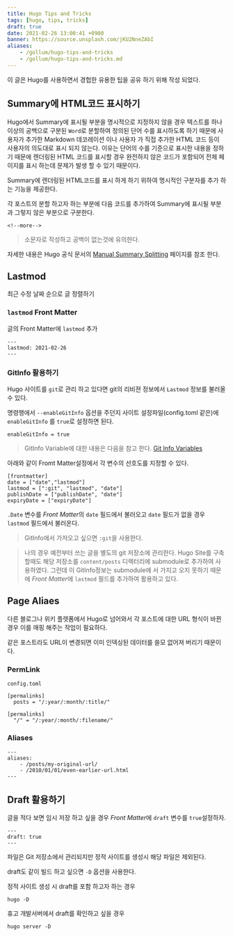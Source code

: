 ```yaml
---
title: Hugo Tips and Tricks
tags: [hugo, tips, tricks]
draft: true
date: 2021-02-26 13:00:41 +0900
banner: https://source.unsplash.com/jKU2NneZAbI
aliases:
    - /gollum/hugo-tips-and-tricks
    - /gollum/hugo-tips-and-tricks.md
---
```


이 글은 Hugo를 사용하면서 경헙한 유용한 팁을 공유 하기 위해 작성 되었다. 

## Summary에 HTML코드 표시하기

Hugo에서 Summary에 표시될 부분을 명시적으로 지정하지 않을 경우 텍스트를 하나 이상의 공백으로 구분된 `Word`로 분할하여 정의된 단어 수를 표시하도록 하기 때문에 사용자가 추가한 Markdown 데코레이션 이나 사용자 가 직접 추가한 HTML 코드 등이 사용자의 의도대로 표시 되지 않는다. 이유는 단어의 수를 기준으로 표시한 내용을 정하기 때문에 렌더링된 HTML 코드를 표시할 경우 완전하지 않은 코드가 포함되어 전체 페이지를 표시 하는데 문제가 발생 할 수 있기 때문이다. 

Summary에 렌더링된 HTML코드를 표시 하게 하기 위하여 명시적인 구분자를 추가 하는 기능을 제공한다. 

각 포스트의 분할 하고자 하는 부분에 다음 코드를 추가하여 Summary에 표시될 부분과 그렇지 않은 부분으로 구분한다. 

<!--more-->

```
<!--more-->
```

> 소문자로 작성하고 공백이 없는것에 유의한다. 

자세한 내용은 Hugo 공식 문서의 [Manual Summary Splitting](https://gohugo.io/content-management/summaries/#manual-summary-splitting) 페이지를 참조 한다. 


## Lastmod

최근 수정 날짜 순으로 글 정렬하기


### `lastmod` Front Matter 
글의 Front Matter에  `lastmod` 추가 

```
---
lastmod: 2021-02-26
---
```

### GitInfo 활용하기
Hugo 사이트를 `git`로 관리 하고 있다면 git의 리비젼 정보에서 `Lastmod` 정보를 불러올 수 있다. 

명령행에서 `--enableGitInfo` 옵션을 주던지 사이트 설정파일(config.toml 같은)에 `enableGitInfo` 를 `true`로 설정하면 된다. 

```
enableGitInfo = true
```

> GitInfo Variable에 대한 내용은 다음을 참고 한다. [Git Info Variables](https://gohugo.io/variables/git/)


아래와 같이 Fromt Matter설정에서 각 변수의 선호도를 지정할 수 있다. 

```
[frontmatter]
date = ["date","lastmod"]
lastmod = [":git", "lastmod", "date"]
publishDate = ["publishDate", "date"]
expiryDate = ["expiryDate"]

```

`.Date` 변수를 *Front Matter*의 `date` 필드에서 불러오고 `date` 필드가 없을 경우 `lastmod` 필드에서 불러온다. 

> GitInfo에서 가저오고 싶으면 `:git`을 사용한다. 


> 나의 경우 예전부터 쓰는 글을 별도의 git 저장소에 관리한다. Hugo Site를 구축할때도 해당 저장소를 `content/posts` 디렉터리에 submodule로 추가하여 사용하였다. 그런데 이 GitInfo정보는 submodule에 서 가지고 오지 못하기 때문에 *Front Matter*에 `lastmod` 필드를 추가하여 활용하고 있다.



## Page Aliaes
다른 블로그나 위키 플렛폼에서 Hugo로 넘어와서 각 포스트에 대한 URL 형식이 바뀐 경우 이를 매핑 해주는 작업이 필요하다. 

같은 포스트라도 URL이 변경되면 이미 인덱싱된 데이터를 쓸모 없어져 버리기 때문이다. 

### PermLink 

`config.toml`
```
[permalinks]
  posts = "/:year/:month/:title/"
```

```
[permalinks]
  "/" = "/:year/:month/:filename/"
```

### Aliases
```
---
aliases:
    - /posts/my-original-url/
    - /2010/01/01/even-earlier-url.html
---
```

## Draft 활용하기

글을 적다 보면 임시 저장 하고 싶을 경우 *Front Matter*에 `draft` 변수를 `true`설정하자. 

```
---
draft: true
---
```

파일은 Git 저장소에서 관리되지만 정적 사이트를 생성시 해당 파일은 제외된다. 



draft도 같이 빌드 하고 싶으면 `-D` 옵션을 사용한다. 

정적 사이트 생성 시 draft를 포함 하고자 하는 경우 
```
hugo -D
```

휴고 개발서버에서 draft를 확인하고 싶을 경우 
```
hugo server -D
```
